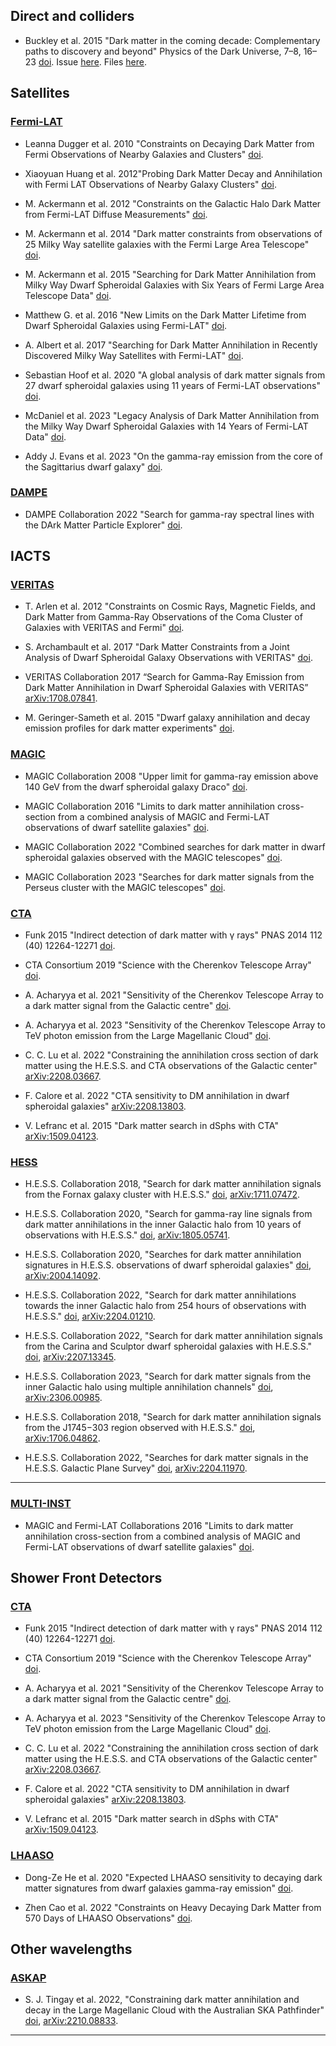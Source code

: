 ## Direct and colliders
- Buckley et al. 2015 "Dark matter in the coming decade: Complementary paths to discovery and beyond" Physics of the Dark Universe, 7–8, 16–23 [doi](https://doi.org/10.1016/j.dark.2015.04.001). Issue [here](https://github.com/micheledoro/gDMbounds/issues?q=is%3Aissue+is%3Aclosed). Files [here](https://github.com/micheledoro/gDMbounds/tree/09efd8e9c08c11d836a4fb080516685ebe28f050/dmbounds/bounds/directsearches).


## Satellites
### [Fermi-LAT](https://github.com/micheledoro/gDMbounds/tree/main/dmbounds/bounds/lat)
- Leanna Dugger et al. 2010 "Constraints on Decaying Dark Matter from Fermi Observations of Nearby Galaxies and Clusters" [doi](https://doi.org/10.1088/1475-7516/2010/12/015).

- Xiaoyuan Huang et al. 2012"Probing Dark Matter Decay and Annihilation with Fermi LAT Observations of Nearby Galaxy Clusters" [doi](https://doi.org/10.1088/1475-7516/2012/01/042).

- M. Ackermann et al. 2012 "Constraints on the Galactic Halo Dark Matter from Fermi-LAT Diffuse Measurements" [doi](https://doi.org/10.1088/0004-637X/761/2/91).

- M. Ackermann et al. 2014 "Dark matter constraints from observations of 25 Milky Way satellite galaxies with the Fermi Large Area Telescope" [doi](https://doi.org/10.1103/PhysRevD.89.042001).

- M. Ackermann et al. 2015 "Searching for Dark Matter Annihilation from Milky Way Dwarf Spheroidal Galaxies with Six Years of Fermi Large Area Telescope Data" [doi](https://doi.org/10.1103/PhysRevLett.115.231301).

- Matthew G. et al. 2016 "New Limits on the Dark Matter Lifetime from Dwarf Spheroidal Galaxies using Fermi-LAT" [doi](https://doi.org/10.1103/PhysRevD.93.103009).

- A. Albert et al. 2017 "Searching for Dark Matter Annihilation in Recently Discovered Milky Way Satellites with Fermi-LAT" [doi](https://doi.org/10.3847/1538-4357/834/2/110).

- Sebastian Hoof et al. 2020 "A global analysis of dark matter signals from 27 dwarf spheroidal galaxies using 11 years of Fermi-LAT observations" [doi](https://doi.org/10.1088/1475-7516/2020/02/012).

- McDaniel et al. 2023 "Legacy Analysis of Dark Matter Annihilation from the Milky Way Dwarf Spheroidal Galaxies with 14 Years of Fermi-LAT Data" [doi](https://doi.org/10.48550/arXiv.2311.04982).

- Addy J. Evans et al. 2023 "On the gamma-ray emission from the core of the Sagittarius dwarf galaxy" [doi](https://doi.org/10.1093/mnras/stad2074).


### [DAMPE](https://github.com/micheledoro/gDMbounds/tree/main/dmbounds/bounds/dampe)
- DAMPE Collaboration 2022 "Search for gamma-ray spectral lines with the DArk Matter Particle Explorer" [doi](https://doi.org/10.1016/j.scib.2021.12.015).



## IACTS
### [VERITAS](https://github.com/micheledoro/gDMbounds/tree/main/dmbounds/bounds/veritas)

- T. Arlen et al. 2012 "Constraints on Cosmic Rays, Magnetic Fields, and Dark Matter from Gamma-Ray Observations of the Coma Cluster of Galaxies with VERITAS and Fermi" [doi](https://doi.org/10.1088/0004-637X/757/2/123).

- S. Archambault et al. 2017 "Dark Matter Constraints from a Joint Analysis of Dwarf Spheroidal Galaxy Observations with VERITAS" [doi](https://doi.org/10.1103/PhysRevD.95.082001).

- VERITAS Collaboration 2017 “Search for Gamma-Ray Emission from Dark Matter Annihilation in Dwarf Spheroidal Galaxies with VERITAS” [arXiv:1708.07841](https://arxiv.org/abs/1708.07841).

- M. Geringer-Sameth et al. 2015 "Dwarf galaxy annihilation and decay emission profiles for dark matter experiments" [doi](https://doi.org/10.1088/1475-7516/2015/02/023).


### [MAGIC](https://github.com/micheledoro/gDMbounds/tree/main/dmbounds/bounds/magic)

- MAGIC Collaboration 2008 "Upper limit for gamma-ray emission above 140 GeV from the dwarf spheroidal galaxy Draco" [doi](https://doi.org/10.1086/529135).

- MAGIC Collaboration 2016 "Limits to dark matter annihilation cross-section from a combined analysis of MAGIC and Fermi-LAT observations of dwarf satellite galaxies" [doi](https://doi.org/10.1088/1475-7516/2016/02/039).

- MAGIC Collaboration 2022 "Combined searches for dark matter in dwarf spheroidal galaxies observed with the MAGIC telescopes" [doi](https://doi.org/10.1088/1475-7516/2022/03/073).

- MAGIC Collaboration 2023 "Searches for dark matter signals from the Perseus cluster with the MAGIC telescopes" [doi](https://doi.org/10.1088/1475-7516/2023/03/055).


### [CTA](https://github.com/micheledoro/gDMbounds/tree/main/dmbounds/bounds/cta)

- Funk 2015 "Indirect detection of dark matter with γ rays" PNAS 2014 112 (40) 12264-12271 [doi](https://doi.org/10.1073/pnas.1308728111). 

- CTA Consortium 2019 "Science with the Cherenkov Telescope Array" [doi](https://doi.org/10.1142/10986).

- A. Acharyya et al. 2021 "Sensitivity of the Cherenkov Telescope Array to a dark matter signal from the Galactic centre" [doi](https://doi.org/10.1088/1475-7516/2021/01/057).

- A. Acharyya et al. 2023 "Sensitivity of the Cherenkov Telescope Array to TeV photon emission from the Large Magellanic Cloud" [doi](https://doi.org/10.1093/mnras/stad1576).

- C. C. Lu et al. 2022 "Constraining the annihilation cross section of dark matter using the H.E.S.S. and CTA observations of the Galactic center" [arXiv:2208.03667](https://arxiv.org/abs/2208.03667).

- F. Calore et al. 2022 "CTA sensitivity to DM annihilation in dwarf spheroidal galaxies" [arXiv:2208.13803](https://arxiv.org/abs/2208.13803).

- V. Lefranc et al. 2015 "Dark matter search in dSphs with CTA" [arXiv:1509.04123](https://arxiv.org/abs/1509.04123).



### [HESS](https://github.com/micheledoro/gDMbounds/tree/main/dmbounds/bounds/hess)

- H.E.S.S. Collaboration 2018, "Search for dark matter annihilation signals from the Fornax galaxy cluster with H.E.S.S." [doi](https://doi.org/10.1103/PhysRevD.97.082001), [arXiv:1711.07472](https://arxiv.org/abs/1711.07472).  

- H.E.S.S. Collaboration 2020, "Search for gamma-ray line signals from dark matter annihilations in the inner Galactic halo from 10 years of observations with H.E.S.S." [doi](https://doi.org/10.1103/PhysRevLett.120.201101), [arXiv:1805.05741](https://arxiv.org/abs/1805.05741).  

- H.E.S.S. Collaboration 2020, "Searches for dark matter annihilation signatures in H.E.S.S. observations of dwarf spheroidal galaxies" [doi](https://doi.org/10.1103/PhysRevD.102.062001), [arXiv:2004.14092](https://arxiv.org/abs/2004.14092).  

- H.E.S.S. Collaboration 2022, "Search for dark matter annihilations towards the inner Galactic halo from 254 hours of observations with H.E.S.S." [doi](https://doi.org/10.1103/PhysRevD.106.062009), [arXiv:2204.01210](https://arxiv.org/abs/2204.01210).  

- H.E.S.S. Collaboration 2022, "Search for dark matter annihilation signals from the Carina and Sculptor dwarf spheroidal galaxies with H.E.S.S." [doi](https://doi.org/10.1103/PhysRevD.106.042001), [arXiv:2207.13345](https://arxiv.org/abs/2207.13345).  

- H.E.S.S. Collaboration 2023, "Search for dark matter signals from the inner Galactic halo using multiple annihilation channels" [doi](https://doi.org/10.1103/PhysRevD.108.083009), [arXiv:2306.00985](https://arxiv.org/abs/2306.00985).  

- H.E.S.S. Collaboration 2018, "Search for dark matter annihilation signals from the J1745−303 region observed with H.E.S.S." [doi](https://doi.org/10.1051/0004-6361/201730737), [arXiv:1706.04862](https://arxiv.org/abs/1706.04862).  

- H.E.S.S. Collaboration 2022, "Searches for dark matter signals in the H.E.S.S. Galactic Plane Survey" [doi](https://doi.org/10.1103/PhysRevD.106.042011), [arXiv:2204.11970](https://arxiv.org/abs/2204.11970).  

--- 

### [MULTI-INST](https://github.com/micheledoro/gDMbounds/tree/main/dmbounds/bounds/multi-inst)
- MAGIC and Fermi-LAT Collaborations 2016 "Limits to dark matter annihilation cross-section from a combined analysis of MAGIC and Fermi-LAT observations of dwarf satellite galaxies" [doi](https://doi.org/10.1088/1475-7516/2016/02/039).

## Shower Front Detectors
### [CTA](https://github.com/micheledoro/gDMbounds/tree/main/dmbounds/bounds/cta)

- Funk 2015 "Indirect detection of dark matter with γ rays" PNAS 2014 112 (40) 12264-12271 [doi](https://doi.org/10.1073/pnas.1308728111). 

- CTA Consortium 2019 "Science with the Cherenkov Telescope Array" [doi](https://doi.org/10.1142/10986).

- A. Acharyya et al. 2021 "Sensitivity of the Cherenkov Telescope Array to a dark matter signal from the Galactic centre" [doi](https://doi.org/10.1088/1475-7516/2021/01/057).

- A. Acharyya et al. 2023 "Sensitivity of the Cherenkov Telescope Array to TeV photon emission from the Large Magellanic Cloud" [doi](https://doi.org/10.1093/mnras/stad1576).

- C. C. Lu et al. 2022 "Constraining the annihilation cross section of dark matter using the H.E.S.S. and CTA observations of the Galactic center" [arXiv:2208.03667](https://arxiv.org/abs/2208.03667).

- F. Calore et al. 2022 "CTA sensitivity to DM annihilation in dwarf spheroidal galaxies" [arXiv:2208.13803](https://arxiv.org/abs/2208.13803).

- V. Lefranc et al. 2015 "Dark matter search in dSphs with CTA" [arXiv:1509.04123](https://arxiv.org/abs/1509.04123).



### [LHAASO](https://github.com/micheledoro/gDMbounds/tree/main/dmbounds/bounds/lhaaso)
- Dong-Ze He et al. 2020 "Expected LHAASO sensitivity to decaying dark matter signatures from dwarf galaxies gamma-ray emission" [doi](https://doi.org/10.1088/1674-1137/44/8/085001).

- Zhen Cao et al. 2022 "Constraints on Heavy Decaying Dark Matter from 570 Days of LHAASO Observations" [doi](https://doi.org/10.1103/PhysRevLett.129.261103).




## Other wavelengths
### [ASKAP](https://github.com/micheledoro/gDMbounds/tree/main/dmbounds/bounds/askap)

- S. J. Tingay et al. 2022, "Constraining dark matter annihilation and decay in the Large Magellanic Cloud with the Australian SKA Pathfinder" [doi](https://doi.org/10.1103/PhysRevD.106.123017), [arXiv:2210.08833](https://arxiv.org/abs/2210.08833).

---

